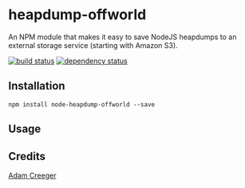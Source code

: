 # heapdump-offworld

An NPM module that makes it easy to save NodeJS heapdumps to an external storage service (starting with Amazon S3).

[![build status](https://secure.travis-ci.org/acreeger/node-heapdump-offworld.svg)](http://travis-ci.org/acreeger/node-heapdump-offworld)
[![dependency status](https://david-dm.org/acreeger/node-heapdump-offworld.svg)](https://david-dm.org/acreeger/node-heapdump-offworld)

## Installation

```
npm install node-heapdump-offworld --save
```

## Usage

## Credits
[Adam Creeger](https://github.com/acreeger/)
